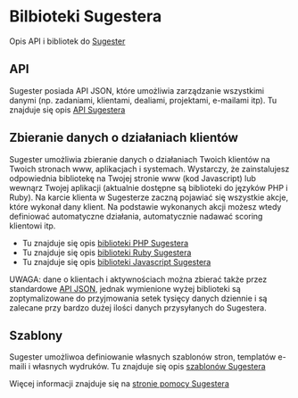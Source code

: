 # Bilbioteki Sugestera
Opis API i bibliotek do [Sugester](http://sugester.pl)


## API

Sugester posiada API JSON, które umożliwia zarządzanie wszystkimi danymi (np. zadaniami, klientami, dealiami, projektami, e-mailami itp). 
Tu znajduje się opis [API Sugestera](https://github.com/sugester/API)

## Zbieranie danych o działaniach klientów

Sugester umożliwia zbieranie danych o działaniach Twoich klientów na Twoich stronach www, aplikacjach i systemach. 
Wystarczy, że zainstalujesz odpowiednia bibliotekę na Twojej stronie www (kod Javascript) lub wewnąrz Twojej aplikacji (aktualnie dostępne są biblioteki do języków PHP i Ruby). Na karcie klienta w Sugesterze zaczną pojawiać się wszystkie akcje, które wykonał dany klient. Na podstawie wykonanych akcji możesz wtedy definiować automatyczne działania, automatycznie nadawać scoring klientowi itp.

* Tu znajduje się opis [biblioteki PHP Sugestera](https://github.com/sugester/sugester_php)
* Tu znajduje się opis [biblioteki Ruby Sugestera](https://github.com/sugester/sugester_ruby)
* Tu znajduje się opis [biblioteki Javascript Sugestera](https://github.com/sugester/sugester_javascript)

UWAGA: dane o klientach i aktywnościach można zbierać także przez standardowe [API JSON](https://github.com/sugester/API), jednak wymienione wyżej biblioteki są zoptymalizowane do przyjmowania setek tysięcy danych dziennie i są zalecane przy bardzo dużej ilości danych przysyłanych do Sugestera.

## Szablony

Sugester umożliwoa definiowanie własnych szablonów stron, templatów e-maili i własnych wydruków. 
Tu znajduje się opis [szablonów Sugestera](https://github.com/sugester/szablony)

Więcej informacji znajduje się na [stronie pomocy Sugestera](http://pomoc.sugester.pl)
